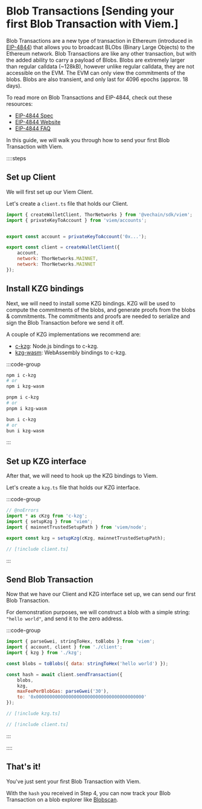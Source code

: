 # Blob Transactions [Sending your first Blob Transaction with Viem.]

Blob Transactions are a new type of transaction in Ethereum (introduced in [EIP-4844](https://eips.ethereum.org/EIPS/eip-4844)) that allows you to broadcast BLObs (Binary Large Objects) to the Ethereum network. Blob Transactions are like any other transaction, but with the added ability to carry a payload of Blobs. Blobs are extremely larger than regular calldata (~128kB), however unlike regular calldata, they are not accessible on the EVM. The EVM can only view the commitments of the blobs. Blobs are also transient, and only last for 4096 epochs (approx. 18 days).

To read more on Blob Transactions and EIP-4844, check out these resources:

- [EIP-4844 Spec](https://eips.ethereum.org/EIPS/eip-4844)
- [EIP-4844 Website](https://www.eip4844.com/#faq)
- [EIP-4844 FAQ](https://notes.ethereum.org/@vbuterin/proto_danksharding_faq#Proto-Danksharding-FAQ)

In this guide, we will walk you through how to send your first Blob Transaction with Viem.

::::steps

## Set up Client

We will first set up our Viem Client.

Let's create a `client.ts` file that holds our Client.

```js twoslash [client.ts] filename="client.ts"
import { createWalletClient, ThorNetworks } from '@vechain/sdk/viem';
import { privateKeyToAccount } from 'viem/accounts';


export const account = privateKeyToAccount('0x...');

export const client = createWalletClient({
    account,
    network: ThorNetworks.MAINNET,
    network: ThorNetworks.MAINNET
});
```

## Install KZG bindings

Next, we will need to install some KZG bindings. KZG will be used to compute the commitments of the blobs, and generate proofs from the blobs & commitments. The commitments and proofs are needed to serialize and sign the Blob Transaction before we send it off.

A couple of KZG implementations we recommend are:

- [c-kzg](https://github.com/ethereum/c-kzg-4844): Node.js bindings to c-kzg.
- [kzg-wasm](https://github.com/ethereumjs/kzg-wasm): WebAssembly bindings to c-kzg.

:::code-group

```bash [npm]
npm i c-kzg
# or
npm i kzg-wasm
```

```bash [pnpm]
pnpm i c-kzg
# or
pnpm i kzg-wasm
```

```bash [bun]
bun i c-kzg
# or
bun i kzg-wasm
```

:::

## Set up KZG interface

After that, we will need to hook up the KZG bindings to Viem.

Let's create a `kzg.ts` file that holds our KZG interface.

:::code-group

```js twoslash [kzg.ts] filename="kzg.ts"
// @noErrors
import * as cKzg from 'c-kzg';
import { setupKzg } from 'viem';
import { mainnetTrustedSetupPath } from 'viem/node';

export const kzg = setupKzg(cKzg, mainnetTrustedSetupPath);
```

```js twoslash [client.ts]
// [!include client.ts]
```

:::

## Send Blob Transaction

Now that we have our Client and KZG interface set up, we can send our first Blob Transaction.

For demonstration purposes, we will construct a blob with a simple string: `"hello world"`, and send it to the zero address.

:::code-group

```js twoslash [example.ts]
import { parseGwei, stringToHex, toBlobs } from 'viem';
import { account, client } from './client';
import { kzg } from './kzg';

const blobs = toBlobs({ data: stringToHex('hello world') });

const hash = await client.sendTransaction({
    blobs,
    kzg,
    maxFeePerBlobGas: parseGwei('30'),
    to: '0x0000000000000000000000000000000000000000'
});
```

```js twoslash [kzg.ts]
// [!include kzg.ts]
```

```js twoslash [client.ts]
// [!include client.ts]
```

:::

::::

## That's it!

You've just sent your first Blob Transaction with Viem.

With the `hash` you received in Step 4, you can now track your Blob Transaction on a blob explorer like [Blobscan](https://blobscan.com/).
